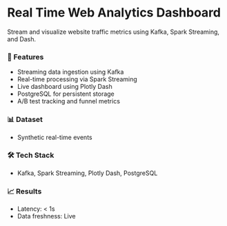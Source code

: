 # Real Time Web Analytics Dashboard
Stream and visualize website traffic metrics using Kafka, Spark Streaming, and Dash.

### 🚀 Features
- Streaming data ingestion using Kafka
- Real-time processing via Spark Streaming
- Live dashboard using Plotly Dash
- PostgreSQL for persistent storage
- A/B test tracking and funnel metrics

### 📊 Dataset
- Synthetic real-time events

### 🛠️ Tech Stack
- Kafka, Spark Streaming, Plotly Dash, PostgreSQL

### 📈 Results
- Latency: < 1s
- Data freshness: Live
